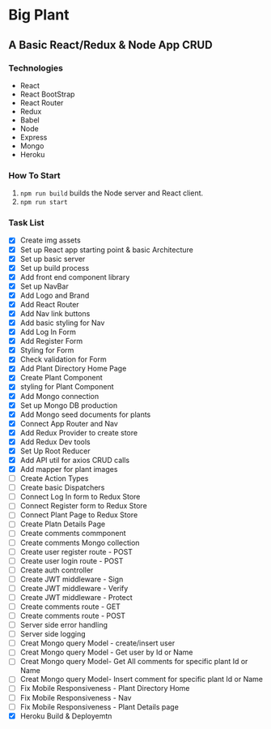 # Big Plant

## A Basic React/Redux & Node App CRUD

### Technologies
* React
* React BootStrap
* React Router
* Redux
* Babel
* Node
* Express
* Mongo
* Heroku

### How To Start
1. `npm run build` builds the Node server and React client.
2. `npm run start`

### Task List
- [x] Create img assets
- [x] Set up React app starting point & basic Architecture
- [x] Set up basic server
- [x] Set up build process
- [x] Add front end component library
- [x] Set up NavBar
- [x] Add Logo and Brand
- [x] Add React Router
- [x] Add Nav link buttons
- [x] Add basic styling for Nav
- [x] Add Log In Form
- [x] Add Register  Form
- [x] Styling for Form
- [x] Check validation for Form
- [x] Add Plant Directory Home Page
- [x] Create Plant Component
- [x] styling for Plant Component
- [x] Add Mongo connection 
- [x] Set up Mongo DB production
- [x] Add Mongo seed documents for plants
- [x] Connect App Router and Nav
- [x] Add Redux Provider to create store
- [x] Add Redux Dev tools
- [x] Set Up Root Reducer
- [x] Add API util for axios CRUD calls
- [x] Add mapper for plant images
- [ ] Create Action Types
- [ ] Create basic Dispatchers
- [ ] Connect Log In form to Redux Store
- [ ] Connect Register form to Redux Store
- [ ] Connect Plant Page to Redux Store
- [ ] Create Platn Details Page
- [ ] Create comments commponent
- [ ] Create comments Mongo collection
- [ ] Create user register route - POST
- [ ] Create user login route - POST
- [ ] Create auth controller
- [ ] Create JWT middleware - Sign
- [ ] Create JWT middleware - Verify
- [ ] Create JWT middleware - Protect
- [ ] Create comments route - GET
- [ ] Create comments route - POST
- [ ] Server side error handling
- [ ] Server side logging
- [ ] Creat Mongo query Model - create/insert user
- [ ] Creat Mongo query Model - Get user by Id or Name
- [ ] Creat Mongo query Model- Get All comments for specific plant Id or Name
- [ ] Creat Mongo query Model- Insert comment for specific plant Id or Name
- [ ] Fix Mobile Responsiveness - Plant Directory Home
- [ ] Fix Mobile Responsiveness - Nav
- [ ] Fix Mobile Responsiveness - Plant Details page
- [x] Heroku Build & Deployemtn
